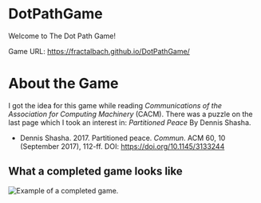 # DotPathGame

Welcome to The Dot Path Game!


Game URL:  https://fractalbach.github.io/DotPathGame/


# About the Game

I got the idea for this game while reading *Communications of the Association for Computing Machinery* (CACM).  There was a puzzle on the last page which I took an interest in: *Partitioned Peace* By Dennis Shasha. 

* Dennis Shasha. 2017. Partitioned peace. *Commun*. ACM 60, 10 (September 2017), 112-ff. DOI: <https://doi.org/10.1145/3133244>  



## What a completed game looks like

![Example of a completed game.](https://fractalbach.github.io/DotPathGame/images/win-example1.PNG)
